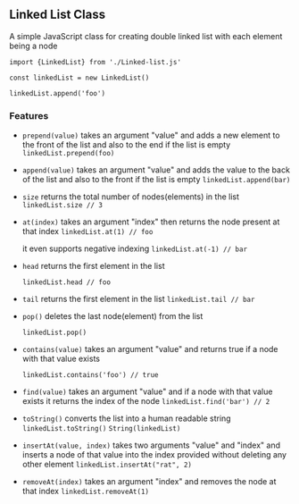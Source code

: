 ## Linked List Class 

A simple JavaScript class for creating double linked list with each element being a node

`import {LinkedList} from './Linked-list.js'`

`const linkedList = new LinkedList()`

`linkedList.append('foo')`

### Features

- `prepend(value)` takes an argument "value" and adds a new element to the front of the list and also to the end if the list is empty
  `linkedList.prepend(foo)`
  
- `append(value)` takes an argument "value" and adds the value to the back of the list and also to the front if the list is empty
  `linkedList.append(bar)`
  
- `size` returns the total number of nodes(elements) in the list
  `linkedList.size // 3`
  
- `at(index)` takes an argument "index" then returns the node present at that index
  `linkedList.at(1) // foo `

  it even supports negative indexing
  `linkedList.at(-1) // bar `
  
- `head` returns the first element in the list
  
  `linkedList.head // foo`

- `tail` returns the first element in the list
  `linkedList.tail // bar`

- `pop()` deletes the last node(element) from the list

  `linkedList.pop()`

- `contains(value)` takes an argument "value" and returns true if a node with that value exists

   `linkedList.contains('foo') // true`

- `find(value)` takes an argument "value" and if a node with that value exists it returns the index of the node
  `linkedList.find('bar') // 2`

- `toString()` converts the list into a human readable string
  `linkedList.toString()`
  `String(linkedList)`

- `insertAt(value, index)` takes two arguments "value" and "index" and inserts a node of that value into the index provided without deleting any other element
  `linkedList.insertAt("rat", 2)`

- `removeAt(index)` takes an argument "index" and removes the node at that index
  `linkedList.removeAt(1)`
  
